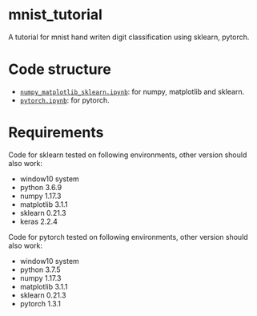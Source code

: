 # mnist_tutorial
A tutorial for mnist hand writen digit classification using sklearn, pytorch.

# Code structure
* [`numpy_matplotlib_sklearn.ipynb`](numpy_matplotlib_sklearn.ipynb): for numpy, matplotlib and sklearn.
* [`pytorch.ipynb`](pytorch.ipynb): for pytorch.

# Requirements
Code for sklearn tested on following environments, other version should also work:
* window10 system
* python 3.6.9
* numpy 1.17.3
* matplotlib 3.1.1
* sklearn 0.21.3
* keras 2.2.4

Code for pytorch tested on following environments, other version should also work:
* window10 system
* python 3.7.5
* numpy 1.17.3
* matplotlib 3.1.1
* sklearn 0.21.3
* pytorch 1.3.1


